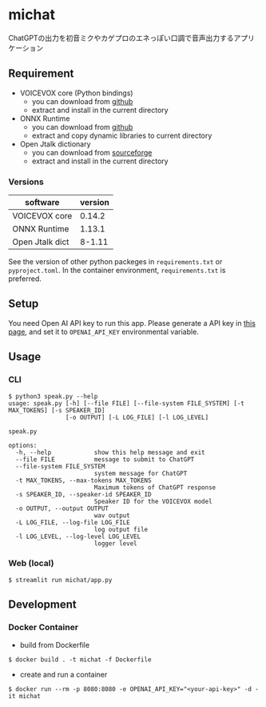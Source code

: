 # michat

ChatGPTの出力を初音ミクやカゲプロのエネっぽい口調で音声出力するアプリケーション

## Requirement

* VOICEVOX core (Python bindings)
    - you can download from [github](https://github.com/VOICEVOX/voicevox_core/releases)
    - extract and install in the current directory
* ONNX Runtime
    - you can download from [github](https://github.com/microsoft/onnxruntime/releases)
    - extract and copy dynamic libraries to current directory
* Open Jtalk dictionary
    - you can download from [sourceforge](http://downloads.sourceforge.net/open-jtalk/)
    - extract and install in the current directory

### Versions

| software        | version |
|-----------------|---------|
| VOICEVOX core   |  0.14.2 |
| ONNX Runtime    |  1.13.1 |
| Open Jtalk dict |  8-1.11 |

See the version of other python packeges in `requirements.txt` or `pyproject.toml`.
In the container environment, `requirements.txt` is preferred.

## Setup

You need Open AI API key to run this app.
Please generate a API key in [this page](https://platform.openai.com/account/api-keys), and set it to `OPENAI_API_KEY` environmental variable.

## Usage

### CLI

```
$ python3 speak.py --help          
usage: speak.py [-h] [--file FILE] [--file-system FILE_SYSTEM] [-t MAX_TOKENS] [-s SPEAKER_ID]
                [-o OUTPUT] [-L LOG_FILE] [-l LOG_LEVEL]

speak.py

options:
  -h, --help            show this help message and exit
  --file FILE           message to submit to ChatGPT
  --file-system FILE_SYSTEM
                        system message for ChatGPT
  -t MAX_TOKENS, --max-tokens MAX_TOKENS
                        Maximum tokens of ChatGPT response
  -s SPEAKER_ID, --speaker-id SPEAKER_ID
                        Speaker ID for the VOICEVOX model
  -o OUTPUT, --output OUTPUT
                        wav output
  -L LOG_FILE, --log-file LOG_FILE
                        log output file
  -l LOG_LEVEL, --log-level LOG_LEVEL
                        logger level
```

### Web (local)

```
$ streamlit run michat/app.py
```

## Development

### Docker Container

* build from Dockerfile

```
$ docker build . -t michat -f Dockerfile
```

* create and run a container

```
$ docker run --rm -p 8080:8080 -e OPENAI_API_KEY="<your-api-key>" -d -it michat
```
